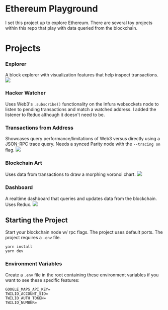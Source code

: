 
# Ethereum Playground
I set this project up to explore Ethereum. There are several toy projects within this repo that play with data queried from the blockchain.

# Projects

### Explorer
A block explorer with visualization features that help inspect transactions.
![](https://github.com/rodocite/ethereum-playground/blob/master/explorer.png)

### Hacker Watcher
Uses Web3's `.subscribe()` functionality on the Infura websockets node to listen to pending transactions and match a watched address. I added the listener to Redux although it doesn't need to be.

### Transactions from Address
Showcases query performance/limitations of Web3 versus directly using a JSON-RPC trace query. Needs a synced Parity node with the `--tracing on` flag.
![](https://github.com/rodocite/ethereum-playground/blob/master/queries.png)

### Blockchain Art
Uses data from transactions to draw a morphing voronoi chart.
![](https://github.com/rodocite/ethereum-playground/blob/master/art.png)

### Dashboard
A realtime dashboard that queries and updates data from the blockchain. Uses Redux.
![](https://github.com/rodocite/ethereum-playground/blob/master/dashboard.png)

## Starting the Project
Start your blockchain node w/ rpc flags. The project uses default ports. The project requires a `.env` file.

```
yarn install
yarn dev
```

### Environment Variables
Create a `.env` file in the root containing these environment variables if you want to see these specific features:
```
GOOGLE_MAPS_API_KEY=
TWILIO_ACCOUNT_SID=
TWILIO_AUTH_TOKEN=
TWILIO_NUMBER=
```